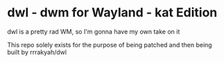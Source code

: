 # dwl - dwm for Wayland - kat Edition

dwl is a pretty rad WM, so I'm gonna have my own take on it


This repo solely exists for the purpose of being patched and then being built by rrrakyah/dwl

